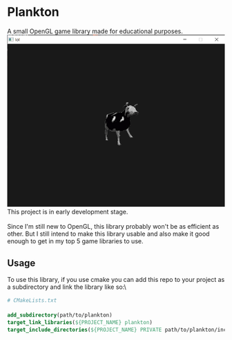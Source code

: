 # Plankton
A small OpenGL game library made for educational purposes.\
![screenshot](ss.png)\
This project is in early development stage.\
\
Since I'm still new to OpenGL, this library probably won't be as efficient as other.
But I still intend to make this library usable and also make it good enough to get in my top 5 game libraries to use.
## Usage
To use this library, if you use cmake you can add this repo to your project as a subdirectory and link the library like so:\
```cmake
# CMakeLists.txt

add_subdirectory(path/to/plankton)
target_link_libraries(${PROJECT_NAME} plankton)
target_include_directories(${PROJECT_NAME} PRIVATE path/to/plankton/include)
```

